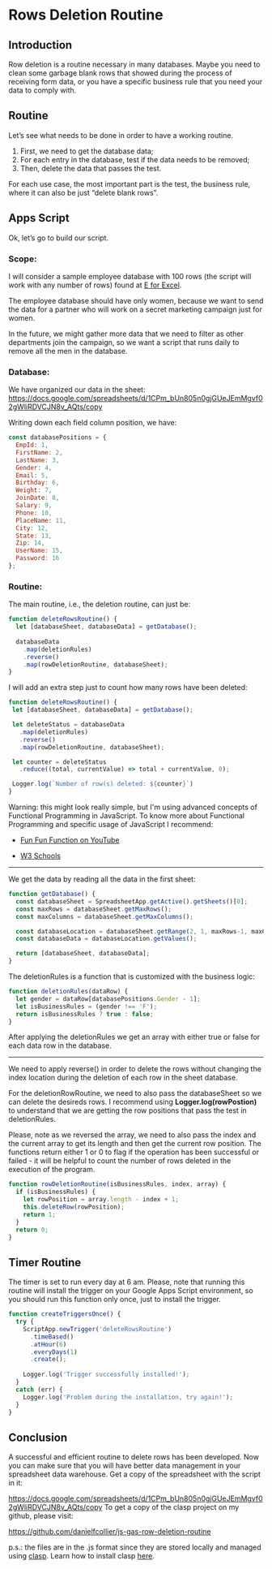 # Rows Deletion Routine

## Introduction

Row deletion is a routine necessary in many databases. Maybe you need to clean some garbage blank rows that showed during the process of receiving form data, or you have a specific business rule that you need your data to comply with.

## Routine

Let’s see what needs to be done in order to have a working routine. 

1. First, we need to get the database data;
2. For each entry in the database, test if the data needs to be removed;
3. Then, delete the data that passes the test.

For each use case, the most important part is the test, the business rule, where it can also be just “delete blank rows”.

## Apps Script

Ok, let’s go to build our script.

### Scope:

I will consider a sample employee database with 100 rows (the script will work with any number of rows) found at [E for Excel](http://eforexcel.com/wp/downloads-16-sample-csv-files-data-sets-for-testing/).

The employee database should have only women, because we want to send the data for a partner who will work on a secret marketing campaign just for women.

In the future, we might gather more data that we need to filter as other departments join the campaign, so we want a script that runs daily to remove all the men in the database.

### Database:

We have organized our data in the sheet:
https://docs.google.com/spreadsheets/d/1CPm_bUn805n0gjGUeJEmMgvf02gWliRDVCJN8v_AQts/copy

Writing down each field column position, we have:

```javascript
const databasePositions = {
  EmpId: 1,
  FirstName: 2,
  LastName: 3,
  Gender: 4,
  Email: 5,
  Birthday: 6,
  Weight: 7,
  JoinDate: 8,
  Salary: 9,
  Phone: 10,
  PlaceName: 11,
  City: 12,
  State: 13,
  Zip: 14,
  UserName: 15,
  Password: 16
};
```

### Routine:

The main routine, i.e., the deletion routine, can just be: 

```javascript
function deleteRowsRoutine() {
  let [databaseSheet, databaseData] = getDatabase();
 
  databaseData
    .map(deletionRules)
    .reverse()
    .map(rowDeletionRoutine, databaseSheet);
}
```

I will add an extra step just to count how many rows have been deleted: 
 
 ```javascript
function deleteRowsRoutine() {
  let [databaseSheet, databaseData] = getDatabase();
 
  let deleteStatus = databaseData
    .map(deletionRules)
    .reverse()
    .map(rowDeletionRoutine, databaseSheet);
 
  let counter = deleteStatus
    .reduce((total, currentValue) => total + currentValue, 0);
 
  Logger.log(`Number of row(s) deleted: ${counter}`)
}
```
 
Warning: this might look really simple, but I'm using advanced concepts of Functional Programming in JavaScript. To know more about Functional Programming and specific usage of JavaScript I recommend:

- [Fun Fun Function on YouTube](https://www.youtube.com/watch?v=BMUiFMZr7vk&list=PL0zVEGEvSaeEd9hlmCXrk5yUyqUag-n84)

- [W3 Schools](https://www.w3schools.com/jsref/)

---

We get the data by reading all the data in the first sheet:

```javascript
function getDatabase() {
  const databaseSheet = SpreadsheetApp.getActive().getSheets()[0];
  const maxRows = databaseSheet.getMaxRows();
  const maxColumns = databaseSheet.getMaxColumns();

  const databaseLocation = databaseSheet.getRange(2, 1, maxRows-1, maxColumns);
  const databaseData = databaseLocation.getValues();

  return [databaseSheet, databaseData];
}
```

The deletionRules is a function that is customized with the business logic:

```javascript
function deletionRules(dataRow) {
  let gender = dataRow[databasePositions.Gender - 1];
  let isBusinessRules = (gender !== 'F');
  return isBusinessRules ? true : false;
}
```

After applying the deletionRules we get an array with either true or false for each data row in the database. 

---

We need to apply reverse() in order to delete the rows without changing the index location during the deletion of each row in the sheet database.

For the deletionRowRoutine, we need to also pass the databaseSheet so we can delete the desireds rows. I recommend using **Logger.log(rowPostion)** to understand that we are getting the row positions that pass the test in deletionRules.

Please, note as we reversed the array, we need to also pass the index and the current array to get its length and then get the current row position. The functions return either 1 or 0 to flag if the operation has been successful or failed - it will be helpful to count the number of rows deleted in the execution of the program.

```javascript
function rowDeletionRoutine(isBusinessRules, index, array) {
  if (isBusinessRules) {
    let rowPosition = array.length - index + 1;
    this.deleteRow(rowPosition);
    return 1;
  }
  return 0;
}
```
 
## Timer Routine

The timer is set to run every day at 6 am. Please, note that running this routine will install the trigger on your Google Apps Script environment, so you should run this function only once, just to install the trigger.

```javascript
function createTriggersOnce() {
  try {
    ScriptApp.newTrigger('deleteRowsRoutine')
      .timeBased()
      .atHour(6)
      .everyDays(1)
      .create();
 
    Logger.log('Trigger successfully installed!');
  }
  catch (err) {
    Logger.log('Problem during the installation, try again!');
  }
}
```

## Conclusion

A successful and efficient routine to delete rows has been developed. Now you can make sure that you will have better data management in your spreadsheet data warehouse.
Get a copy of the spreadsheet with the script in it:

https://docs.google.com/spreadsheets/d/1CPm_bUn805n0gjGUeJEmMgvf02gWliRDVCJN8v_AQts/copy
To get a copy of the clasp project on my github, please visit:

https://github.com/danielfcollier/js-gas-row-deletion-routine

p.s.: the files are in the .js format since they are stored locally and managed using [clasp](https://github.com/google/clasp). Learn how to install clasp [here](https://www.youtube.com/watch?v=4Qlt3p6N0es).
